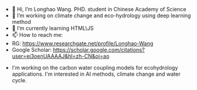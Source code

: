 - 👋 Hi, I’m Longhao Wang. PHD. student in Chinese Academy of Science
- 👀 I’m working on climate change and eco-hydrology using deep learning method
- 🌱 I’m currently learning HTML\JS
- 📫 How to reach me:
- RG: https://www.researchgate.net/profile/Longhao-Wang
- Google Scholar: https://scholar.google.com/citations?user=ei3oenUAAAAJ&hl=zh-CN&oi=ao

* I'm working on the carbon water coupling models for ecohydrology applications. I'm interested in AI methods, climate change and water cycle.
<!---
GISWLH/GISWLH is a ✨ special ✨ repository because its `README.md` (this file) appears on your GitHub profile.
You can click the Preview link to take a look at your changes.
--->
